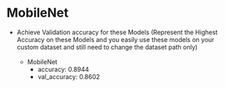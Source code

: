 # MobileNet
- Achieve Validation accuracy for these Models (Represent the Highest Accuracy on these Models and you easily use these models on your custom dataset and still need to change the dataset path only) <br/> <br/>
   - MobileNet
     - accuracy: 0.8944
     - val_accuracy: 0.8602
   
